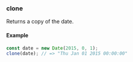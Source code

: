 ### clone

Returns a copy of the date.

#### Example

```js
const date = new Date(2015, 0, 1);
clone(date); // => "Thu Jan 01 2015 00:00:00"
```